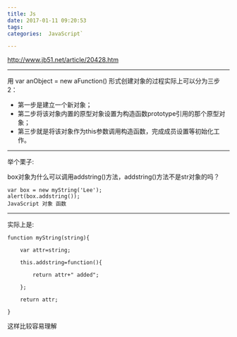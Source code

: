 ```yaml
---
title: Js
date: 2017-01-11 09:20:53
tags:
categories:  JavaScript`

---
```


http://www.jb51.net/article/20428.htm

-----

用 var anObject = new aFunction() 形式创建对象的过程实际上可以分为三步2：

- 第一步是建立一个新对象；
- 第二步将该对象内置的原型对象设置为构造函数prototype引用的那个原型对象；
- 第三步就是将该对象作为this参数调用构造函数，完成成员设置等初始化工作。

-------
举个栗子:

box对象为什么可以调用addstring()方法，addstring()方法不是str对象的吗？
```
var box = new myString('Lee');
alert(box.addstring());
JavaScript 对象 函数
```
------
实际上是:
```
function myString(string){

	var attr=string;

	this.addstring=function(){

		return attr+" added";

	};

	return attr;

}
```
这样比较容易理解
